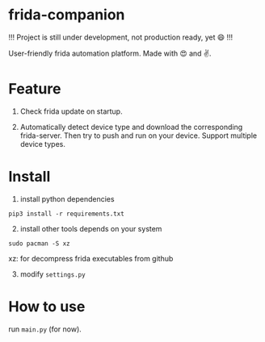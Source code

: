 # frida-companion
!!! Project is still under development, not production ready, yet 😄 !!!

User-friendly frida automation platform.
Made with 😍 and ✌️.

# Feature

1. Check frida update on startup.

2. Automatically detect device type and download the corresponding frida-server. Then try to push and run on your device. Support multiple device types.

# Install

1. install python dependencies

```
pip3 install -r requirements.txt
```

2. install other tools
depends on your system
```
sudo pacman -S xz
```

xz: for decompress frida executables from github

3. modify `settings.py`

# How to use
run `main.py` (for now).
